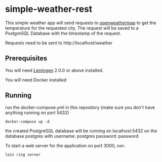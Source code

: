 # simple-weather-rest

This simple weather app will send requests to [openweathermap][] to get the temperature for the requested city.
The request will be saved to a PostgreSQL Database with the timestamp of the request.

Requests need to be sent to http://localhost/weather

[openweathermap]: https://api.openweathermap.org

## Prerequisites

You will need [Leiningen][] 2.0.0 or above installed.

[leiningen]: https://github.com/technomancy/leiningen

You will need Docker installed

## Running

run the docker-compose.yml in this repository (make sure you don't have anything running on port 5432)

    docker-compose up -d

the created PostgreSQL database will be running on localhost:5432 on the database postgres with
username: postgres
password: password

To start a web server for the application on port 3000, run:

    lein ring server
